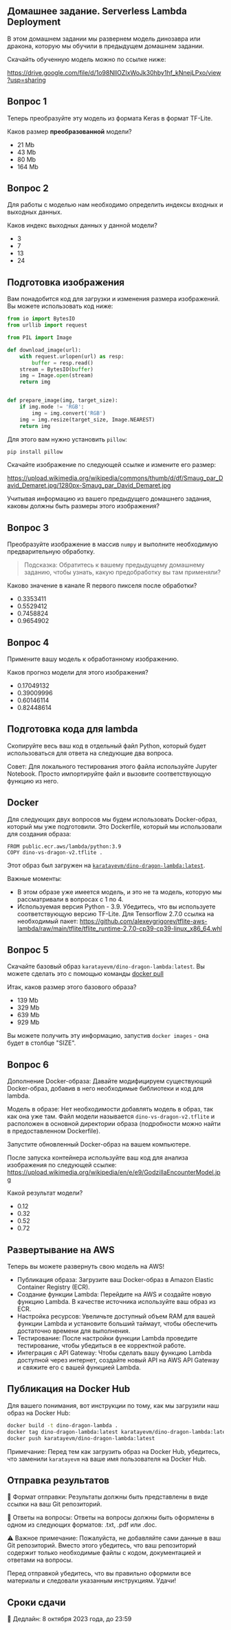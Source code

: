 ## Домашнее задание. Serverless Lambda Deployment

В этом домашнем задании мы развернем модель динозавра или дракона, которую мы обучили в предыдущем домашнем задании.

Скачайть обученную модель можно по ссылке ниже:

https://drive.google.com/file/d/1o98NllOZIxWoJk30hby1hf_kNnejLPxo/view?usp=sharing

## Вопрос 1

Теперь преобразуйте эту модель из формата Keras в формат TF-Lite.

Каков размер **преобразованной** модели?

- 21 Mb
- 43 Mb
- 80 Mb
- 164 Mb

## Вопрос 2

Для работы с моделью нам необходимо определить индексы входных и выходных данных.

Каков индекс выходных данных у данной модели?

- 3
- 7
- 13
- 24

## Подготовка изображения

Вам понадобится код для загрузки и изменения размера изображений. Вы можете использовать код ниже:

```python
from io import BytesIO
from urllib import request

from PIL import Image

def download_image(url):
    with request.urlopen(url) as resp:
        buffer = resp.read()
    stream = BytesIO(buffer)
    img = Image.open(stream)
    return img


def prepare_image(img, target_size):
    if img.mode != 'RGB':
        img = img.convert('RGB')
    img = img.resize(target_size, Image.NEAREST)
    return img
```

Для этого вам нужно установить `pillow`:

```bash
pip install pillow
```

Скачайте изображение по следующей ссылке и измените его размер:

https://upload.wikimedia.org/wikipedia/commons/thumb/d/df/Smaug_par_David_Demaret.jpg/1280px-Smaug_par_David_Demaret.jpg

Учитывая информацию из вашего предыдущего домашнего задания, каковы должны быть размеры этого изображения?

## Вопрос 3

Преобразуйте изображение в массив `numpy` и выполните необходимую предварительную обработку.

> Подсказка: Обратитесь к вашему предыдущему домашнему заданию, чтобы узнать,
> какую предобработку вы там применяли?

Каково значение в канале R первого пикселя после обработки?

- 0.3353411
- 0.5529412
- 0.7458824
- 0.9654902

## Вопрос 4

Примените вашу модель к обработанному изображению.

Каков прогноз модели для этого изображения?

- 0.17049132
- 0.39009996
- 0.60146114
- 0.82448614

## Подготовка кода для lambda

Скопируйте весь ваш код в отдельный файл Python, который будет использоваться для ответа на следующие два вопроса.

Совет: Для локального тестирования этого файла используйте Jupyter Notebook. Просто импортируйте файл и вызовите соответствующую функцию из него.

## Docker

Для следующих двух вопросов мы будем использовать Docker-образ, который мы уже подготовили. Это Dockerfile, который мы использовали для создания образа:

```docker
FROM public.ecr.aws/lambda/python:3.9
COPY dino-vs-dragon-v2.tflite .
```

Этот образ был загружен на [`karatayevm/dino-dragon-lambda:latest`](https://hub.docker.com/r/karatayevm/dino-dragon-lambda/tags).

Важные моменты:

- В этом образе уже имеется модель, и это не та модель, которую мы рассматривали в вопросах с 1 по 4.
- Используемая версия Python - 3.9. Убедитесь, что вы используете соответствующую версию TF-Lite. Для Tensorflow 2.7.0 ссылка на необходимый пакет: https://github.com/alexeygrigorev/tflite-aws-lambda/raw/main/tflite/tflite_runtime-2.7.0-cp39-cp39-linux_x86_64.whl

## Вопрос 5

Скачайте базовый образ `karatayevm/dino-dragon-lambda:latest`. Вы можете сделать это с помощью команды [docker pull](https://docs.docker.com/engine/reference/commandline/pull/)

Итак, каков размер этого базового образа?

- 139 Mb
- 329 Mb
- 639 Mb
- 929 Mb

Вы можете получить эту информацию, запустив `docker images` - она будет в столбце "SIZE".

## Вопрос 6

Дополнение Docker-образа: Давайте модифицируем существующий Docker-образ, добавив в него необходимые библиотеки и код для lambda.

Модель в образе: Нет необходимости добавлять модель в образ, так как она уже там. Файл модели называется `dino-vs-dragon-v2.tflite` и расположен в основной директории образа (подробности можно найти в предоставленном Dockerfile).

Запустите обновленный Docker-образ на вашем компьютере.

После запуска контейнера используйте ваш код для анализа изображения по следующей ссылке: https://upload.wikimedia.org/wikipedia/en/e/e9/GodzillaEncounterModel.jpg

Какой результат модели?

- 0.12
- 0.32
- 0.52
- 0.72

## Развертывание на AWS

Теперь вы можете развернуть свою модель на AWS!

- Публикация образа: Загрузите ваш Docker-образ в Amazon Elastic Container Registry (ECR).
- Создание функции Lambda: Перейдите на AWS и создайте новую функцию Lambda. В качестве источника используйте ваш образ из ECR.
- Настройка ресурсов: Увеличьте доступный объем RAM для вашей функции Lambda и установите больший таймаут, чтобы обеспечить достаточно времени для выполнения.
- Тестирование: После настройки функции Lambda проведите тестирование, чтобы убедиться в ее корректной работе.
- Интеграция с API Gateway: Чтобы сделать вашу функцию Lambda доступной через интернет, создайте новый API на AWS API Gateway и свяжите его с вашей функцией Lambda.

## Публикация на Docker Hub

Для вашего понимания, вот инструкции по тому, как мы загрузили наш образ на Docker Hub:

```bash
docker build -t dino-dragon-lambda .
docker tag dino-dragon-lambda:latest karatayevm/dino-dragon-lambda:latest
docker push karatayevm/dino-dragon-lambda:latest
```

Примечание: Перед тем как загрузить образ на Docker Hub, убедитесь, что заменили `karatayevm` на ваше имя пользователя на Docker Hub.

## Отправка результатов

🔗 Формат отправки: Результаты должны быть представлены в виде ссылки на ваш Git репозиторий.

📄 Ответы на вопросы: Ответы на вопросы должны быть оформлены в одном из следующих форматов: .txt, .pdf или .doc.

⚠️ Важное примечание: Пожалуйста, не добавляйте сами данные в ваш Git репозиторий. Вместо этого убедитесь, что ваш репозиторий содержит только необходимые файлы с кодом, документацией и ответами на вопросы.

Перед отправкой убедитесь, что вы правильно оформили все материалы и следовали указанным инструкциям. Удачи!

## Сроки сдачи

📅 Дедлайн: 8 октября 2023 года, до 23:59
